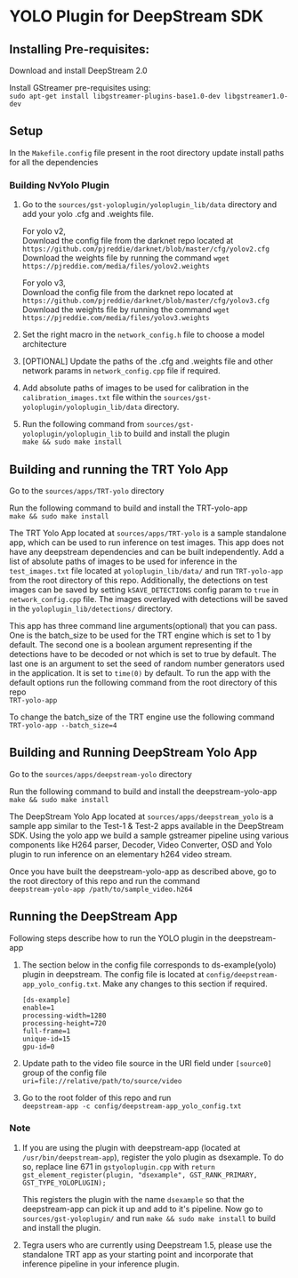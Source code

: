 
# YOLO Plugin for DeepStream SDK #

## Installing Pre-requisites: ##

Download and install DeepStream 2.0

Install GStreamer pre-requisites using:     
   `sudo apt-get install libgstreamer-plugins-base1.0-dev libgstreamer1.0-dev`

## Setup ##

In the `Makefile.config` file present in the root directory update install paths for all the dependencies    

### Building NvYolo Plugin ###

1. Go to the `sources/gst-yoloplugin/yoloplugin_lib/data` directory and add your yolo .cfg and .weights file.
   
    For yolo v2,   
    Download the config file from the darknet repo located at `https://github.com/pjreddie/darknet/blob/master/cfg/yolov2.cfg`     
    Download the weights file by running the command `wget https://pjreddie.com/media/files/yolov2.weights`    

    For yolo v3,    
    Download the config file from the darknet repo located at `https://github.com/pjreddie/darknet/blob/master/cfg/yolov3.cfg`     
    Download the weights file by running the command `wget https://pjreddie.com/media/files/yolov3.weights`    

4. Set the right macro in the `network_config.h` file to choose a model architecture

5. [OPTIONAL] Update the paths of the .cfg and .weights file and other network params in `network_config.cpp` file if required.

7. Add absolute paths of images to be used for calibration in the `calibration_images.txt` file within the `sources/gst-yoloplugin/yoloplugin_lib/data` directory.

8. Run the following command from `sources/gst-yoloplugin/yoloplugin_lib` to build and install the plugin   
    `make && sudo make install` 

## Building and running the TRT Yolo App ##

Go to the `sources/apps/TRT-yolo` directory   

Run the following command to build and install the TRT-yolo-app   
    `make && sudo make install`

The TRT Yolo App located at `sources/apps/TRT-yolo` is a sample standalone app, which can be used to run inference on test images. This app does not have any deepstream dependencies and can be built independently. Add a list of absolute paths of images to be used for inference in the `test_images.txt` file located at `yoloplugin_lib/data/` and run `TRT-yolo-app` from the root directory of this repo. Additionally, the detections on test images can be saved by setting `kSAVE_DETECTIONS` config param to `true` in `network_config.cpp` file. The images overlayed with detections will be saved in the `yoloplugin_lib/detections/` directory.    

This app has three command line arguments(optional) that you can pass. One is the batch_size to be used for the TRT engine which is set to 1 by default. The second one is a boolean argument representing if the detections have to be decoded or not which is set to true by default. The last one is an argument to set the seed of random number generators used in the application. It is set to `time(0)` by default. To run the app with the default options run the following command from the root directory of this repo   
    `TRT-yolo-app`

To change the batch_size of the TRT engine use the following command   
    `TRT-yolo-app --batch_size=4`

## Building and Running DeepStream Yolo App ##

Go to the `sources/apps/deepstream-yolo` directory   

Run the following command to build and install the deepstream-yolo-app   
    `make && sudo make install`

The DeepStream Yolo App located at `sources/apps/deepstream_yolo` is a sample app similar to the Test-1 & Test-2 apps available in the DeepStream SDK. Using the yolo app we build a sample gstreamer pipeline using various components like H264 parser, Decoder, Video Converter, OSD and Yolo plugin to run inference on an elementary h264 video stream.

Once you have built the deepstream-yolo-app as described above, go to the root directory of this repo and run the command   
`deepstream-yolo-app /path/to/sample_video.h264`   

## Running the DeepStream App ##

Following steps describe how to run the YOLO plugin in the deepstream-app

1.  The section below in the config file corresponds to ds-example(yolo) plugin in deepstream.
    The config file is located at `config/deepstream-app_yolo_config.txt`. Make any changes
    to this section if required.

    ```
    [ds-example]
    enable=1
    processing-width=1280
    processing-height=720
    full-frame=1
    unique-id=15
    gpu-id=0
    ```

2.  Update path to the video file source in the URI field under `[source0]` group
    of the config file    
    `uri=file://relative/path/to/source/video`

3.  Go to the root folder of this repo and run     
    `deepstream-app -c config/deepstream-app_yolo_config.txt`

### Note ###

1. If you are using the plugin with deepstream-app (located at `/usr/bin/deepstream-app`), register the yolo plugin as dsexample. To do so, replace line       671 in `gstyoloplugin.cpp` with `return gst_element_register(plugin, "dsexample", GST_RANK_PRIMARY, GST_TYPE_YOLOPLUGIN);`

    This registers the plugin with the name `dsexample` so that the deepstream-app can pick it up and add to it's pipeline. Now go to `sources/gst-yoloplugin/` and run `make && sudo make install` to build and install the plugin.

2. Tegra users who are currently using Deepstream 1.5, please use the standalone TRT app as your starting point and incorporate that inference pipeline in     your inference plugin.